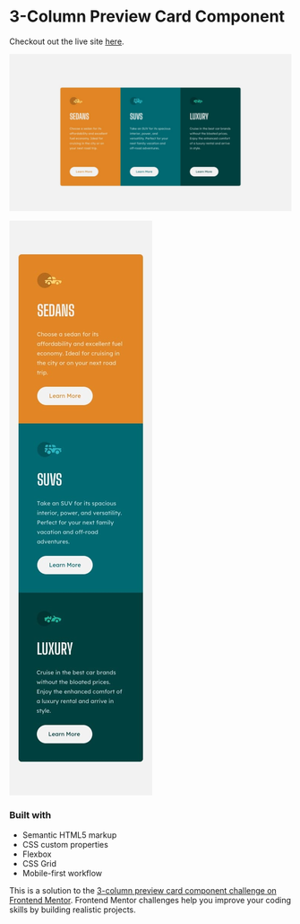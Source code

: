 # 3-Column Preview Card Component

Checkout out the live site [here](https://elorenn.github.io/3-Column-Preview-Card-Component/).

![Stats preview card component](assets/design/desktop-design.jpg)

![Stats preview card component mobile](assets/design/mobile-design.jpg)

### Built with

- Semantic HTML5 markup
- CSS custom properties
- Flexbox
- CSS Grid
- Mobile-first workflow

This is a solution to the [3-column preview card component challenge on Frontend Mentor](https://www.frontendmentor.io/challenges/3column-preview-card-component-pH92eAR2-). Frontend Mentor challenges help you improve your coding skills by building realistic projects.
